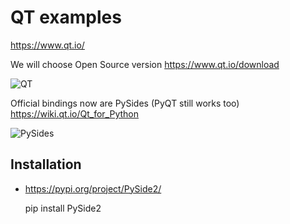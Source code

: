 # QT examples

https://www.qt.io/

We will choose Open Source version
https://www.qt.io/download

![QT](https://upload.wikimedia.org/wikipedia/commons/thumb/0/0b/Qt_logo_2016.svg/175px-Qt_logo_2016.svg.png)

Official bindings now are PySides (PyQT still works too)
https://wiki.qt.io/Qt_for_Python

![PySides](https://qt-wiki-uploads.s3.amazonaws.com/images/3/33/Py-128.png)

## Installation
* https://pypi.org/project/PySide2/

    pip install PySide2
    

